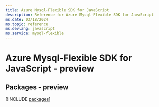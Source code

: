 ```yaml
---
title: Azure Mysql-Flexible SDK for JavaScript
description: Reference for Azure Mysql-Flexible SDK for JavaScript
ms.date: 03/18/2024
ms.topic: reference
ms.devlang: javascript
ms.service: mysql-flexible
---
```

# Azure Mysql-Flexible SDK for JavaScript - preview
## Packages - preview
[!INCLUDE [packages](mysql-flexible-index.md)]